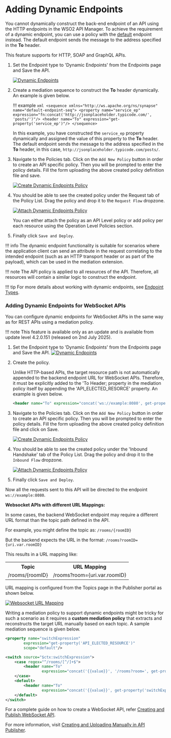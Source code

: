 # Adding Dynamic Endpoints

You cannot dynamically construct the back-end endpoint of an API using the HTTP endpoints in the WSO2 API Manager. To achieve the requirement of a dynamic endpoint, you can use a policy with the [default](https://mi.docs.wso2.com/en/4.2.0/reference/synapse-properties/endpoint-properties/#list-of-endpoints) endpoint instead. The default endpoint sends the message to the address specified in the **To** header. 

This feature supports for HTTP, SOAP and GraphQL APIs.

1. Set the Endpoint type to 'Dynamic Endpoints' from the Endpoints page and Save the API.

    [![Dynamic Endpoints]({{base_path}}/assets/img/learn/api-gateway/message-mediation/dynamic-endpoints.png)]({{base_path}}/assets/img/learn/api-gateway/message-mediation/dynamic-endpoints.png)  

2. Create a mediation sequence to construct the **To** header dynamically. An example is given below.
 
    !!! example
        ``` xml
        <sequence xmlns="http://ws.apache.org/ns/synapse" name="default-endpoint-seq">
            <property name="service_ep" expression="fn:concat('http://jsonplaceholder.typicode.com/', 'posts/')"/>
            <header name="To" expression="get-property('service_ep')"/>
        </sequence>
        ```

    In this example, you have constructed the `service_ep` property dynamically and assigned the value of this property to the **To** header. The default endpoint sends the message to the address specified in the **To** header, in this case, 
    `http://jsonplaceholder.typicode.com/posts/`.

3. Navigate to the Policies tab. Click on the `Add New Policy` button in order to create an API specific policy. Then you will be prompted to enter the policy    details. Fill the form uploading the above created policy definition file and save.

    [![Create Dynamic Endpoints Policy]({{base_path}}/assets/img/learn/api-gateway/message-mediation/create-dynamic-endpoint-policy.png)]({{base_path}}/assets/img/learn/api-gateway/message-mediation/create-dynamic-endpoint-policy.png)

4. You should be able to see the created policy under the Request tab of the Policy List. Drag the policy and drop it to the `Request Flow` dropzone. 

    [![Attach Dynamic Endpoints Policy]({{base_path}}/assets/img/learn/api-gateway/message-mediation/attach-dynamic-endpoint-policy.png)]({{base_path}}/assets/img/learn/api-gateway/message-mediation/attach-dynamic-endpoint-policy.png)

    You can either attach the policy as an API Level policy or add policy per each resource using the Operation Level Policies section.

5. Finally click `Save and Deploy`.

!!! info
    The dynamic endpoint functionality is suitable for scenarios where the application client can send an attribute in the request correlating to the intended endpoint (such as an HTTP transport header or as part of the payload), which can be used in the mediation extension.

!!! note
    The API policy is applied to all resources of the API. Therefore, all resources will contain a similar logic to construct the endpoint.

!!! tip
    For more details about working with dynamic endpoints, see [Endpoint Types]({{base_path}}/learn/design-api/endpoints/endpoint-types).

<!-- You can copy the content of the above sequence to an XML file and upload it to an API configured with a dynamic endpoint using the Publisher Portal UI. -->

### Adding Dynamic Endpoints for WebSocket APIs

You can configure dynamic endpoints for WebSocket APIs in the same way as for REST APIs using a mediation policy. 

!!! note
    This feature is available only as an update and is available from update level 4.2.0.151 (released on 2nd July 2025).

1. Set the Endpoint type to 'Dynamic Endpoints' from the Endpoints page and Save the API.
    [![Dynamic Endpoints]({{base_path}}/assets/img/learn/api-gateway/message-mediation/dynamic-endpoints-ws.png
    )]({{base_path}}/assets/img/learn/api-gateway/message-mediation/dynamic-endpoints-ws.png)

2. Create the policy. 
    
    Unlike HTTP-based APIs, the target resource path is not automatically appended to the backend endpoint URL for WebSocket APIs. Therefore, it must be explicitly added to the 'To Header; property in the mediation policy itself by appending the 'API_ELECTED_RESORCE' property. An example is given below.

    ```xml
    <header name="To" expression="concat('ws://example:8080', get-property('API_ELECTED_RESOURCE'))"/>
    ```

3. Navigate to the Policies tab. Click on the `Add New Policy` button in order to create an API specific policy. Then you will be prompted to enter the policy details. Fill the form uploading the above created policy definition file and click on Save.

    [![Create Dynamic Endpoints Policy]({{base_path}}/assets/img/learn/api-gateway/message-mediation/create-dynamic-endpoint-policy-ws.png)]({{base_path}}/assets/img/learn/api-gateway/message-mediation/create-dynamic-endpoint-policy-ws.png)

4. You should be able to see the created policy under the 'Inbound Handshake' tab of the Policy List. Drag the policy and drop it to the `Inbound Flow` dropzone. 

    [![Attach Dynamic Endpoints Policy]({{base_path}}/assets/img/learn/api-gateway/message-mediation/attach-dynamic-endpoint-policy-ws.png)]({{base_path}}/assets/img/learn/api-gateway/message-mediation/attach-dynamic-endpoint-policy-ws.png)

5. Finally click `Save and Deploy`.

Now all the requests sent to this API will be directed to the endpoint `ws://example:8080`.

**Websocket APIs with different URL Mappings:**

In some cases, the backend WebSocket endpoint may require a different URL format than the topic path defined in the API.

For example, you might define the topic as:
`/rooms/{roomID}`

But the backend expects the URL in the format:
`/rooms?roomID={uri.var.roomID}`

This results in a URL mapping like:
<table>
    <tr><th><b>Topic</b> </th><th><b>URL Mapping</b></th></tr>
    <tr><td>/rooms/{roomID}</td><td>/rooms?room={uri.var.roomID}</td></tr>
</table>

URL mapping is configured from the Topics page in the Publisher portal as shown below.

[![Websocket URL Mapping]({{base_path}}/assets/img/learn/api-gateway/message-mediation/websocket-url-mapping.png
)]({{base_path}}/assets/img/learn/api-gateway/message-mediation/websocket-url-mapping.png)

Writing a mediation policy to support dynamic endpoints might be tricky for such a scenario as it requires a **custom mediation policy** that extracts and reconstructs the target URL manually based on each topic. A sample mediation sequence is given below.

```xml
<property name="switchExpression"
        expression="get-property('API_ELECTED_RESOURCE')"
        scope="default"/>

<switch source="$ctx:switchExpression">
    <case regex="^/rooms/[^/]+$">
        <header name="To"
                expression="concat('{{value}}', '/rooms?room=', get-property('uri.var.roomID'))"/>
    </case>
    <default>
        <header name="To"
                expression="concat('{{value}}', get-property('switchExpression'))"/>
    </default>
</switch>
```

For a complete guide on how to create a WebSocket API, refer [Creating and Publish WebSocket API]({{base_path}}/tutorials/streaming-api/create-and-publish-websocket-api).

For more information, visit [Creating and Uploading Manually in API Publisher]({{base_path}}/learn/api-gateway/message-mediation/changing-the-default-mediation-flow-of-api-requests#creating-and-uploading-manually-in-api-publisher).